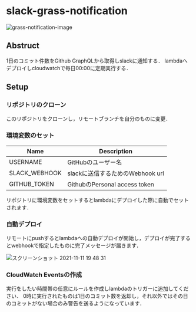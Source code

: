 # slack-grass-notification

![grass-notification-image](https://user-images.githubusercontent.com/55532835/137614367-8fe7c595-d965-45ba-a688-4cd0dd5bd59a.png)

## Abstruct
1日のコミット件数をGithub GraphQLから取得しslackに通知する．
lambdaへデプロイしcloudwatchで毎日00:00に定期実行する．

## Setup

### リポジトリのクローン
このリポジトリをクローンし，リモートブランチを自分のものに変更．

### 環境変数のセット
| Name          | Description                      |
| ------------- | -------------------------------- |
| USERNAME      | GitHubのユーザー名               |
| SLACK_WEBHOOK | slackに送信するためのWebhook url |
| GITHUB_TOKEN  | GithubのPersonal access token    |

リポジトリに環境変数をセットするとlambdaにデプロイした際に自動でセットされます．

### 自動デプロイ
リモートにpushするとlambdaへの自動デプロイが開始し，デプロイが完了するとwebhookで指定したものに完了メッセージが届きます．

![スクリーンショット 2021-11-11 19 48 31](https://user-images.githubusercontent.com/55532835/141285314-128695f1-a194-4fad-af6d-cf5abcce08fa.png)

### CloudWatch Eventsの作成
実行をしたい時間帯の任意にルールを作成しlambdaのトリガーに追加してください．
0時に実行されたものは1日のコミット数を返却し，それ以外ではその日のコミットがない場合のみ警告を送るようになっています．
